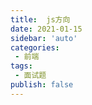 ```yaml
---
title:  js方向
date: 2021-01-15
sidebar: 'auto'
categories:
 - 前端
tags:
 - 面试题
publish: false
---
```


